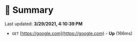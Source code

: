 # 📖 Summary
Last updated: **3/29/2021, 4:10:39 PM**

- `GET` [https://google.com](https://google.com) - **Up** (166ms)

